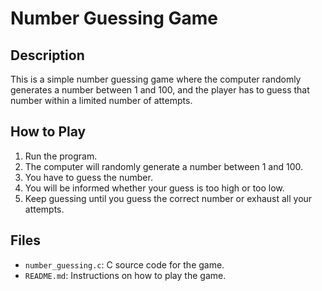 # Number Guessing Game

## Description
This is a simple number guessing game where the computer randomly generates a number between 1 and 100, and the player has to guess that number within a limited number of attempts.

## How to Play
1. Run the program.
2. The computer will randomly generate a number between 1 and 100.
3. You have to guess the number.
4. You will be informed whether your guess is too high or too low.
5. Keep guessing until you guess the correct number or exhaust all your attempts.

## Files
- `number_guessing.c`: C source code for the game.
- `README.md`: Instructions on how to play the game.
